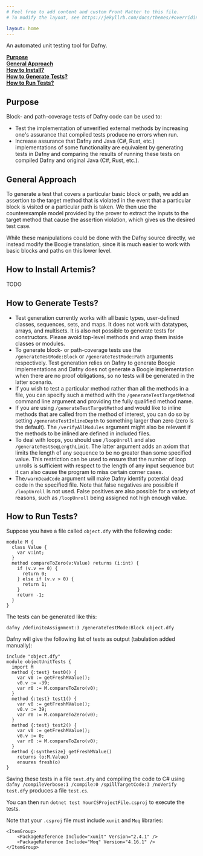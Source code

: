 ```yaml
---
# Feel free to add content and custom Front Matter to this file.
# To modify the layout, see https://jekyllrb.com/docs/themes/#overriding-theme-defaults

layout: home
---
```


An automated unit testing tool for Dafny. 

[**Purpose**](#purpose) <br>
[**General Approach**](#general-approach) <br>
[**How to Install?**](#how-to-install-artemis) <br>
[**How to Generate Tests?**](#how-to-generate-tests) <br>
[**How to Run Tests?**](#how-to-run-tests) <br>

## Purpose

Block- and path-coverage tests of Dafny code can be used to:
- Test the implementation of unverified external methods by increasing one's assurance that compiled tests produce no errors when run.
- Increase assurance that Dafny and Java (C#, Rust, etc.) implementations of some functionality are equivalent by generating tests in Dafny and comparing the results of running these tests on compiled Dafny and original Java (C#, Rust, etc.).

## General Approach

To generate a test that covers a particular basic block or path, we add an assertion to the target method that is violated in the event that a particular block is visited or a particular path is taken. We then use the counterexample model provided by the prover to extract the inputs to the target method that cause the assertion violation, which gives us the desired test case.

While these manipulations could be done with the Dafny source directly, we instead modify the Boogie translation, since it is much easier to work with basic blocks and paths on this lower level.

## How to Install Artemis?

TODO

## How to Generate Tests?

- Test generation currently works with all basic types, user-defined classes, sequences, sets, and maps. It does not work with datatypes, arrays, and multisets. It is also not possible to generate tests for constructors. Please avoid top-level methods and wrap them inside classes or modules.
- To generate block- or path-coverage tests use the `/generateTestMode:Block` or `/generateTestMode:Path` arguments respectively. Test generation relies on Dafny to generate Boogie implementations and Dafny does not generate a Boogie implementation when there are no proof obligations, so no tests will be generated in the latter scenario.
- If you wish to test a particular method rather than all the methods in a file, you can specify such a method with the `/generateTestTargetMethod` command line argument and providing the fully qualified method name.
- If you are using `/generateTestTargetMethod` and would like to inline methods that are called from the method of interest, you can do so by setting `/generateTestInlineDepth` to something larger than zero (zero is the default). The `/verifyAllModules` argument might also be relevant if the methods to be inlined are defined in included files.
- To deal with loops, you should use `/loopUnroll` and also `/generateTestSeqLengthLimit`. The latter argument adds an axiom that limits the length of any sequence to be no greater than some specified value. This restriction can be used to ensure that the number of loop unrolls is sufficient with respect to the length of any input sequence but it can also cause the program to miss certain corner cases.
- The`/warnDeadCode` argument will make Dafny identify potential dead code in the specified file. Note that false negatives are possible if `/loopUnroll` is not used. False positives are also possible for a variety of reasons, such as `/loopUnroll` being assigned not high enough value.

## How to Run Tests?

Suppose you have a file called `object.dfy` with the following code:
```dafny
module M {
  class Value {
    var v:int;
  }
  method compareToZero(v:Value) returns (i:int) {
    if (v.v == 0) {
      return 0;
    } else if (v.v > 0) {
      return 1;
    }
    return -1;
  }
}
```
The tests can be generated like this:

```dafny /definiteAssignment:3 /generateTestMode:Block object.dfy ```

Dafny will give the following list of tests as output (tabulation added manually):
```dafny
include "object.dfy"
module objectUnitTests {
  import M
  method {:test} test0() {
    var v0 := getFreshMValue();
    v0.v := -39;
    var r0 := M.compareToZero(v0);
  }
  method {:test} test1() {
    var v0 := getFreshMValue();
    v0.v := 39;
    var r0 := M.compareToZero(v0);
  }
  method {:test} test2() {
    var v0 := getFreshMValue();
    v0.v := 0;
    var r0 := M.compareToZero(v0);
  }
  method {:synthesize} getFreshMValue() 
    returns (o:M.Value) 
    ensures fresh(o)
}
```

Saving these tests in a file `test.dfy` and compiling the code to C# using `dafny /compileVerbose:1 /compile:0 /spillTargetCode:3 /noVerify test.dfy` produces a file `test.cs`. 

You can then run `dotnet test YourCSProjectFile.csproj` to execute the tests.

Note that your `.csproj` file must include `xunit` and `Moq` libraries: 

```
<ItemGroup>
    <PackageReference Include="xunit" Version="2.4.1" />
    <PackageReference Include="Moq" Version="4.16.1" />
</ItemGroup>
```

